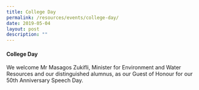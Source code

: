 ```yaml
---
title: College Day
permalink: /resources/events/college-day/
date: 2019-05-04
layout: post
description: ""
---
```

#### College Day

We welcome Mr Masagos Zukifli, Minister for Environment and Water Resources and our distinguished alumnus, as our Guest of Honour for our 50th Anniversary Speech Day.